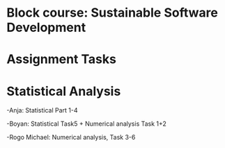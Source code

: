 #  Block course: Sustainable Software Development
# Assignment Tasks
# Statistical Analysis
>
-Anja: Statistical Part 1-4
>
-Boyan: Statistical Task5 + Numerical analysis Task 1+2
>
-Rogo Michael: Numerical analysis, Task 3-6